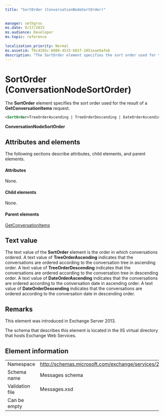 ```yaml
---
title: "SortOrder (ConversationNodeSortOrder)"
 
 
manager: sethgros
ms.date: 9/17/2015
ms.audience: Developer
ms.topic: reference
 
localization_priority: Normal
ms.assetid: f9c4295c-8089-4533-b92f-2051eae9afeb
description: "The SortOrder element specifies the sort order used for the result of a GetConversationItems request."
---
```


# SortOrder (ConversationNodeSortOrder)

The **SortOrder** element specifies the sort order used for the result of a **GetConversationItems** request. 
  
```XML
<SortOrder>TreeOrderAscending | TreeOrderDescending | DateOrderAscending | DateOrderDescending</SortOrder>
```

 **ConversationNodeSortOrder**
## Attributes and elements

The following sections describe attributes, child elements, and parent elements.
  
#### Attributes

None.
  
#### Child elements

None.
  
#### Parent elements

[GetConversationItems](getconversationitems.md)
  
## Text value

The text value of the **SortOrder** element is the order in which conversations ordered. A text value of **TreeOrderAscending** indicates that the conversations are ordered according to the conversation tree in ascending order. A text value of **TreeOrderDescending** indicates that the conversations are ordered according to the conversation tree in descending order. A text value of **DateOrderAscending** indicates that the conversations are ordered according to the conversation date in ascending order. A text value of **DateOrderDescending** indicates that the conversations are ordered according to the conversation date in descending order. 
  
## Remarks

This element was introduced in Exchange Server 2013.
  
The schema that describes this element is located in the IIS virtual directory that hosts Exchange Web Services.
  
## Element information

|||
|:-----|:-----|
|Namespace  <br/> |http://schemas.microsoft.com/exchange/services/2006/messages  <br/> |
|Schema name  <br/> |Messages schema  <br/> |
|Validation file  <br/> |Messages.xsd  <br/> |
|Can be empty  <br/> ||
   

